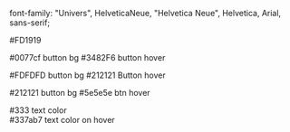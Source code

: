 font-family: "Univers", HelveticaNeue, "Helvetica Neue", Helvetica, Arial, sans-serif;

#FD1919

#0077cf button bg
#3482F6 button hover

#FDFDFD button bg
#212121 Button hover

#212121 button bg
#5e5e5e btn hover

#333 text color  
#337ab7 text color on hover
